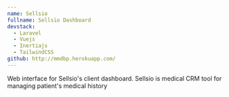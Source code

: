 ```yaml
---
name: Sellsio
fullname: Sellsio Dashboard
devstack:
  - Laravel
  - Vuejs
  - Inertiajs
  - TailwindCSS
github: http://mmdbp.herokuapp.com/
---
```


Web interface for Sellsio's client dashboard. Sellsio is medical
CRM tool for managing patient's medical history

<!--more-->
